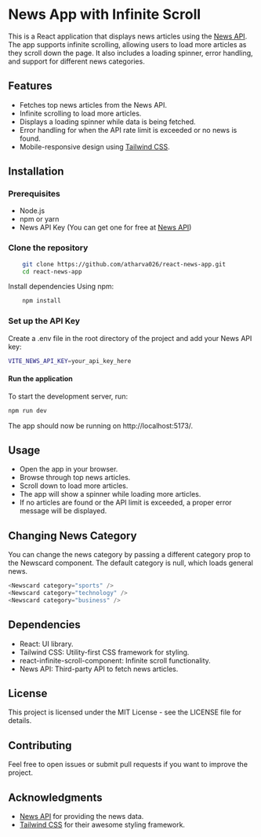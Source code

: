 # News App with Infinite Scroll

This is a React application that displays news articles using the [News API](https://newsapi.org/). The app supports infinite scrolling, allowing users to load more articles as they scroll down the page. It also includes a loading spinner, error handling, and support for different news categories.

## Features

- Fetches top news articles from the News API.
- Infinite scrolling to load more articles.
- Displays a loading spinner while data is being fetched.
- Error handling for when the API rate limit is exceeded or no news is found.
- Mobile-responsive design using [Tailwind CSS](https://tailwindcss.com/).

## Installation

### Prerequisites

- Node.js
- npm or yarn
- News API Key (You can get one for free at [News API](https://newsapi.org/))

### Clone the repository

```bash
    git clone https://github.com/atharva026/react-news-app.git
    cd react-news-app
```
Install dependencies
Using npm:

```bash
    npm install
```

### Set up the API Key
Create a .env file in the root directory of the project and add your News API key:

```bash
VITE_NEWS_API_KEY=your_api_key_here
```

#### Run the application
To start the development server, run:

```bash
npm run dev
```
The app should now be running on http://localhost:5173/.

## Usage
- Open the app in your browser.
- Browse through top news articles.
- Scroll down to load more articles.
- The app will show a spinner while loading more articles.
- If no articles are found or the API limit is exceeded, a proper error message will be displayed.

## Changing News Category
You can change the news category by passing a different category prop to the Newscard component. The default category is null, which loads general news.

``` js
<Newscard category="sports" />
<Newscard category="technology" />
<Newscard category="business" />
```

## Dependencies
- React: UI library.
- Tailwind CSS: Utility-first CSS framework for styling.
- react-infinite-scroll-component: Infinite scroll functionality.
- News API: Third-party API to fetch news articles.

## License
This project is licensed under the MIT License - see the LICENSE file for details.

## Contributing
Feel free to open issues or submit pull requests if you want to improve the project.

## Acknowledgments
- [News API](https://newsapi.org/) for providing the news data.
- [Tailwind CSS](https://tailwindcss.com/) for their awesome styling framework.